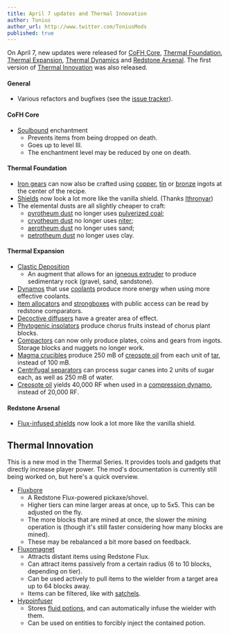 ```yaml
---
title: April 7 updates and Thermal Innovation
author: Tonius
author_url: http://www.twitter.com/ToniusMods
published: true
---
```


On April 7, new updates were released for [CoFH Core](/docs/1.12/cofh-core/),
[Thermal Foundation](/docs/1.12/thermal-foundation/), [Thermal
Expansion](/docs/1.12/thermal-expansion/), [Thermal
Dynamics](/docs/1.12/thermal-dynamics/) and [Redstone
Arsenal](/docs/1.12/redstone-arsenal/). The first version of [Thermal
Innovation](/docs/1.12/thermal-innovation/) was also released.

#### General
* Various refactors and bugfixes (see the [issue
  tracker](https://github.com/CoFH/Feedback/issues?q=is%3Aissue+is%3Aclosed+label%3Afixed+sort%3Aupdated-desc)).

#### CoFH Core
* [Soulbound](/docs/1.12/cofh-core/soulbound/) enchantment
  * Prevents items from being dropped on death.
  * Goes up to level III.
  * The enchantment level may be reduced by one on death.

#### Thermal Foundation
* [Iron gears](/docs/1.12/thermal-foundation/iron-gear/) can now also be crafted using
  [copper](/docs/1.12/thermal-foundation/copper-ingot/), [tin](/docs/1.12/thermal-foundation/tin-ingot/) or
  [bronze](/docs/1.12/thermal-foundation/bronze-ingot/) ingots at the center of the recipe.
* [Shields](/docs/1.12/thermal-foundation/shields/) now look a lot more like the
  vanilla shield. (Thanks [Ithronyar](https://github.com/Ithronyar))
* The elemental dusts are all slightly cheaper to craft:
  * [pyrotheum dust](/docs/1.12/thermal-foundation/pyrotheum-dust/) no longer uses [pulverized
    coal](/docs/1.12/thermal-foundation/pulverized-coal/);
  * [cryotheum dust](/docs/1.12/thermal-foundation/cryotheum-dust/) no longer uses
    [niter](/docs/1.12/thermal-foundation/niter/);
  * [aerotheum dust](/docs/1.12/thermal-foundation/aerotheum-dust/) no longer uses sand;
  * [petrotheum dust](/docs/1.12/thermal-foundation/petrotheum-dust/) no longer uses clay.

#### Thermal Expansion
* [Clastic Deposition](/docs/1.12/thermal-expansion/augment-clastic-deposition/)
  * An augment that allows for an [igneous extruder](/docs/1.12/thermal-expansion/igneous-extruder/) to
    produce sedimentary rock (gravel, sand, sandstone).
* [Dynamos](/docs/1.12/thermal-expansion/dynamos/) that use [coolants](/docs/1.12/thermal-expansion/coolants/) produce more
  energy when using more effective coolants.
* [Item allocators](/docs/1.12/thermal-expansion/item-allocator/) and [strongboxes](/docs/1.12/thermal-expansion/strongbox/)
  with public access can be read by redstone comparators.
* [Decoctive diffusers](/docs/1.12/thermal-expansion/decoctive-diffuser/) have a greater area of
  effect.
* [Phytogenic insolators](/docs/1.12/thermal-expansion/phytogenic-insolator/) produce chorus fruits
  instead of chorus plant blocks.
* [Compactors](/docs/1.12/thermal-expansion/compactor/) can now only produce plates, coins and gears
  from ingots. Storage blocks and nuggets no longer work.
* [Magma crucibles](/docs/1.12/thermal-expansion/magma-crucible/) produce 250 mB of [creosote
  oil](/docs/1.12/thermal-foundation/creosote-oil/) from each unit of [tar](/docs/1.12/thermal-foundation/tar/), instead of 100
  mB.
* [Centrifugal separators](/docs/1.12/thermal-expansion/centrifugal-separator/) can process sugar canes
  into 2 units of sugar each, as well as 250 mB of water.
* [Creosote oil](/docs/1.12/thermal-foundation/creosote-oil/) yields 40,000 RF when used in a
  [compression dynamo](/docs/1.12/thermal-expansion/compression-dynamo/), instead of 20,000 RF.

#### Redstone Arsenal
* [Flux-infused shields](/docs/1.12/redstone-arsenal/flux-infused-shield/) now look a lot more like
  the vanilla shield.


Thermal Innovation
------------------

This is a new mod in the Thermal Series. It provides tools and gadgets that
directly increase player power. The mod's documentation is currently still being
worked on, but here's a quick overview.

* [Fluxbore](/docs/1.12/thermal-innovation/fluxbore/)
  * A Redstone Flux-powered pickaxe/shovel.
  * Higher tiers can mine larger areas at once, up to 5x5. This can be adjusted
    on the fly.
  * The more blocks that are mined at once, the slower the mining operation is
    (though it's still faster considering how many blocks are mined).
  * These may be rebalanced a bit more based on feedback.
* [Fluxomagnet](/docs/1.12/thermal-innovation/fluxomagnet/)
  * Attracts distant items using Redstone Flux.
  * Can attract items passively from a certain radius (6 to 10 blocks, depending
    on tier).
  * Can be used actively to pull items to the wielder from a target area up to
    64 blocks away.
  * Items can be filtered, like with [satchels](/docs/1.12/thermal-expansion/satchel/).
* [Hypoinfuser](/docs/1.12/thermal-innovation/hypoinfuser/)
  * Stores [fluid potions](/docs/1.12/thermal-foundation/potion-fluid/), and can automatically infuse
    the wielder with them.
  * Can be used on entities to forcibly inject the contained potion.
